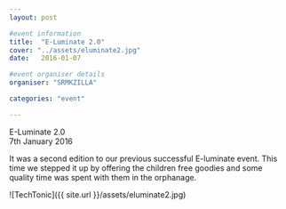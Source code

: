 ```yaml
---
layout: post

#event information
title:  "E-Luminate 2.0"
cover: "../assets/eluminate2.jpg"
date:   2016-01-07

#event organiser details
organiser: "SRMKZILLA"

categories: "event"

---
```



E-Luminate 2.0 <br>
7th January 2016

It was a second edition to our previous successful E-luminate event. This time we stepped it
up by offering the children free goodies and some quality time was spent with them in the
orphanage.

![TechTonic]({{ site.url }}/assets/eluminate2.jpg)



